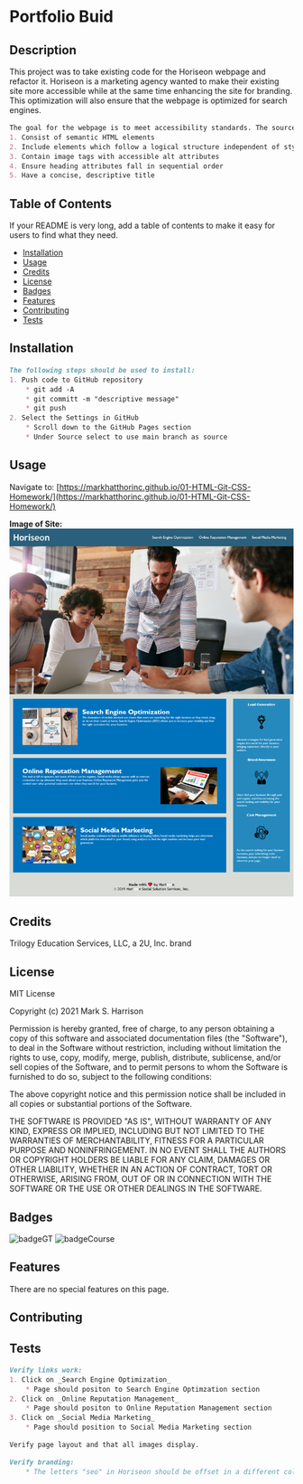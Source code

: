 # Portfolio Buid

## Description

This project was to take existing code for the Horiseon webpage and refactor it. Horiseon is a marketing agency wanted to make their existing site more accessible while at the same time enhancing the site for branding. This optimization will also ensure that the webpage is optimized for search engines.

```md
The goal for the webpage is to meet accessibility standards. The source code should:
1. Consist of semantic HTML elements
2. Include elements which follow a logical structure independent of styling and positioning
3. Contain image tags with accessible alt attributes
4. Ensure heading attributes fall in sequential order
5. Have a concise, descriptive title
```
## Table of Contents

If your README is very long, add a table of contents to make it easy for users to find what they need.

* [Installation](#installation)
* [Usage](#usage)
* [Credits](#credits)
* [License](#license)
* [Badges](#badges)
* [Features](#features)
* [Contributing](#contributing)
* [Tests](#tests)


## Installation

```md
The following steps should be used to install:
1. Push code to GitHub repository
    * git add -A
    * git committ -m "descriptive message"
    * git push
2. Select the Settings in GitHub
    * Scroll down to the GitHub Pages section
    * Under Source select to use main branch as source
```

## Usage 

Navigate to:
[https://markhatthorinc.github.io/01-HTML-Git-CSS-Homework/](https://markhatthorinc.github.io/01-HTML-Git-CSS-Homework/)

**Image of Site:**
![Horiseon Marketing Page](./assets/images/HoriseonSocialSoutionService.png)


## Credits

Trilogy Education Services, LLC, a 2U, Inc. brand


## License

MIT License

Copyright (c) 2021 Mark S. Harrison

Permission is hereby granted, free of charge, to any person obtaining a copy
of this software and associated documentation files (the "Software"), to deal
in the Software without restriction, including without limitation the rights
to use, copy, modify, merge, publish, distribute, sublicense, and/or sell
copies of the Software, and to permit persons to whom the Software is
furnished to do so, subject to the following conditions:

The above copyright notice and this permission notice shall be included in all
copies or substantial portions of the Software.

THE SOFTWARE IS PROVIDED "AS IS", WITHOUT WARRANTY OF ANY KIND, EXPRESS OR
IMPLIED, INCLUDING BUT NOT LIMITED TO THE WARRANTIES OF MERCHANTABILITY,
FITNESS FOR A PARTICULAR PURPOSE AND NONINFRINGEMENT. IN NO EVENT SHALL THE
AUTHORS OR COPYRIGHT HOLDERS BE LIABLE FOR ANY CLAIM, DAMAGES OR OTHER
LIABILITY, WHETHER IN AN ACTION OF CONTRACT, TORT OR OTHERWISE, ARISING FROM,
OUT OF OR IN CONNECTION WITH THE SOFTWARE OR THE USE OR OTHER DEALINGS IN THE
SOFTWARE.

## Badges

![badgeGT](https://img.shields.io/static/v1?label=%3CGT%20Bootcamp%3E&message=01-HTML-Git-CSS&color=blue)
![badgeCourse](https://img.shields.io/static/v1?label=%3CCourse%20Work%3E&message=02-Homework&color=blue)

## Features

There are no special features on this page.

## Contributing


## Tests

```md
Verify links work:
1. Click on _Search Engine Optimization_
    * Page should positon to Search Engine Optimzation section
2. Click on _Online Reputation Management_
    * Page should positon to Online Reputation Management section
3. Click on _Social Media Marketing_
    * Page should position to Social Media Marketing section
```

```md
Verify page layout and that all images display.
```

```md
Verify branding:
    * The letters "seo" in Horiseon should be offset in a different color.
```
